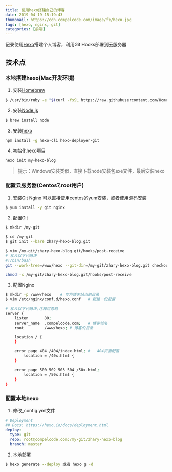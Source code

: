 ```yaml
---
title: 使用hexo搭建自己的博客
date: 2019-04-19 15:19:43
thumbnail: https://cdn.compelcode.com/image/fe/hexo.jpg
tags: [hexo, nginx, git]
categories: [前端]
---
```


记录使用[Hexo](https://hexo.io/)搭建个人博客，利用Git Hooks部署到云服务器

## 技术点

### 本地搭建hexo(Mac开发环境)
1. 安装[Homebrew](https://brew.sh/index_zh-cn)
``` bash
$ /usr/bin/ruby -e "$(curl -fsSL https://raw.githubusercontent.com/Homebrew/install/master/install)"
```
2. 安装[Node.js](http://nodejs.cn/download/)
``` bash
$ brew install node
```
3. 安装[hexo](https://hexo.io/zh-cn/docs/index.html)
``` bash
npm install -g hexo-cli hexo-deployer-git
```
4. 初始化hexo项目
``` bash
hexo init my-hexo-blog
```
> 提示：Windows安装类似，直接下载node安装包exe文件，最后安装hexo

### 配置云服务器(Centos7,root用户)
1. 安装Git Nginx
可以直接使用centos的yum安装，或者使用源码安装
``` bash
$ yum install -y git nginx
```
2. 配置Git
``` bash
$ mkdir /my-git

$ cd /my-git
$ git init --bare zhary-hexo-blog.git

$ vim /my-git/zhary-hexo-blog.git/hooks/post-receive
# 写入以下代码块
#!/bin/bash
git --work-tree=/www/hexo --git-dir=/my-git/zhary-hexo-blog.git checkout -f

chmod -x /my-git/zhary-hexo-blog.git/hooks/post-receive
```

3. 配置Nginx
``` bash
$ mkdir -p /www/hexo    # 作为博客站点的目录
$ vim /etc/nginx/conf.d/hexo.conf   # 新建一份配置

# 写入以下代码块,注释可忽略
server {
    listen       80;
    server_name  .compelcode.com;   # 博客域名
    root         /www/hexo; # 博客的目录

    location / {
    }

    error_page 404 /404/index.html; #   404页面配置
        location = /40x.html {
    }

    error_page 500 502 503 504 /50x.html;
        location = /50x.html {
    }
}
```

### 配置本地hexo
1. 修改_config.yml文件
``` yaml
# Deployment
## Docs: https://hexo.io/docs/deployment.html
deploy:
  type: git
  repo: root@compelcode.com:/my-git/zhary-hexo-blog
  branch: master
```

2. 本地部署
``` bash
$ hexo generate --deploy 或者 hexo g -d
```